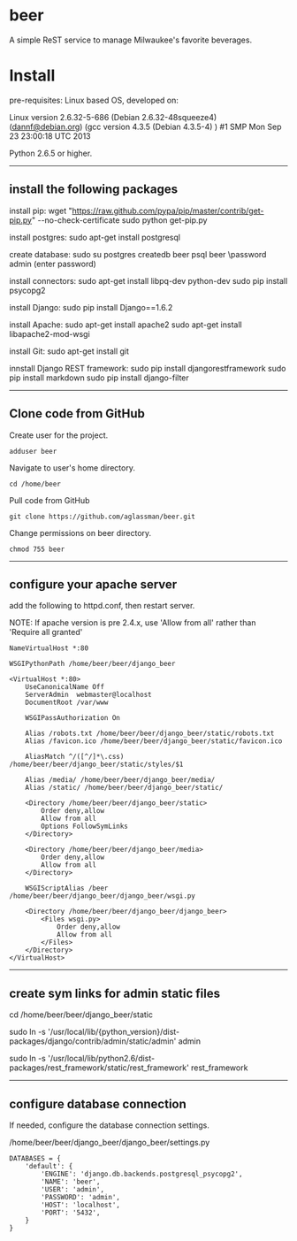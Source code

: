 beer
====

A simple ReST service to manage Milwaukee's favorite beverages.

Install
=======

pre-requisites:
Linux based OS, developed on:

Linux version 2.6.32-5-686 (Debian 2.6.32-48squeeze4) (dannf@debian.org) (gcc version 4.3.5 (Debian 4.3.5-4) ) #1 SMP Mon Sep 23 23:00:18 UTC 2013 

Python 2.6.5 or higher.

------------------------------
install the following packages
------------------------------

install pip:
	wget "https://raw.github.com/pypa/pip/master/contrib/get-pip.py" --no-check-certificate
	sudo python get-pip.py


install postgres:
	sudo apt-get install postgresql

create database:
	sudo su postgres
	createdb beer
	psql beer
	\password admin
	(enter password)

install connectors:
	sudo apt-get install libpq-dev python-dev
	sudo pip install psycopg2

install Django:
	sudo pip install Django==1.6.2

install Apache:
	sudo apt-get install apache2
	sudo apt-get install libapache2-mod-wsgi

install Git:
	sudo apt-get install git

innstall Django REST framework:
	sudo pip install djangorestframework
	sudo pip install markdown
	sudo pip install django-filter

----------------------
Clone code from GitHub
----------------------

Create user for the project.

	adduser beer

Navigate to user's home directory.
	
	cd /home/beer

Pull code from GitHub

	git clone https://github.com/aglassman/beer.git

Change permissions on beer directory.

	chmod 755 beer


----------------------------
configure your apache server
----------------------------
add the following to httpd.conf, then restart server.

NOTE: If apache version is pre 2.4.x, use 'Allow from all' rather than 'Require all granted'

	NameVirtualHost *:80

	WSGIPythonPath /home/beer/beer/django_beer

	<VirtualHost *:80>
	    UseCanonicalName Off
	    ServerAdmin  webmaster@localhost
	    DocumentRoot /var/www
	    
		WSGIPassAuthorization On

	    Alias /robots.txt /home/beer/beer/django_beer/static/robots.txt
	    Alias /favicon.ico /home/beer/beer/django_beer/static/favicon.ico

	    AliasMatch ^/([^/]*\.css) /home/beer/beer/django_beer/static/styles/$1

	    Alias /media/ /home/beer/beer/django_beer/media/
	    Alias /static/ /home/beer/beer/django_beer/static/

	    <Directory /home/beer/beer/django_beer/static>
	        Order deny,allow
	        Allow from all
	        Options FollowSymLinks
	    </Directory>

	    <Directory /home/beer/beer/django_beer/media>
	        Order deny,allow
	        Allow from all
	    </Directory>

	    WSGIScriptAlias /beer /home/beer/beer/django_beer/django_beer/wsgi.py

	    <Directory /home/beer/beer/django_beer/django_beer>
	        <Files wsgi.py>
	            Order deny,allow
	            Allow from all
	        </Files>
	    </Directory>
	</VirtualHost>

---------------------------------------
create sym links for admin static files
---------------------------------------
cd /home/beer/beer/django_beer/static 

sudo ln -s '/usr/local/lib/{python_version}/dist-packages/django/contrib/admin/static/admin' admin

sudo ln -s '/usr/local/lib/python2.6/dist-packages/rest_framework/static/rest_framework' rest_framework


-----------------------------
configure database connection
-----------------------------
If needed, configure the database connection settings.

/home/beer/beer/django_beer/django_beer/settings.py

	DATABASES = {
	    'default': {
	        'ENGINE': 'django.db.backends.postgresql_psycopg2',
	        'NAME': 'beer',
	        'USER': 'admin',
	        'PASSWORD': 'admin',
	        'HOST': 'localhost',
	        'PORT': '5432',
	    }
	}


